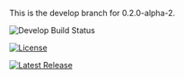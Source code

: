 This is the develop branch for 0.2.0-alpha-2. 

![Develop Build Status](https://img.shields.io/github/actions/workflow/status/ElementalNinja/GroupProject/main.yml?branch=develop&label=Develop%20Build%20Status&logo=githubactions&logoColor=white&style=for-the-badge)

[![License](https://img.shields.io/github/license/ElementalNinja/devops?style=for-the-badge&label=License&logo=github&logoColor=white)](https://github.com/ElementalNinja/devops/blob/master/LICENSE)

[![Latest Release](https://img.shields.io/github/v/release/ElementalNinja/devops?style=for-the-badge&include_prereleases&label=Latest%20Release&logo=github&logoColor=white)](https://github.com/ElementalNinja/devops/releases)
